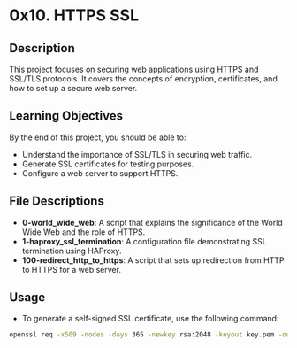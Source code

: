 # 0x10. HTTPS SSL

## Description
This project focuses on securing web applications using HTTPS and SSL/TLS protocols. It covers the concepts of encryption, certificates, and how to set up a secure web server.

## Learning Objectives
By the end of this project, you should be able to:
- Understand the importance of SSL/TLS in securing web traffic.
- Generate SSL certificates for testing purposes.
- Configure a web server to support HTTPS.

## File Descriptions
- **0-world_wide_web**: A script that explains the significance of the World Wide Web and the role of HTTPS.
- **1-haproxy_ssl_termination**: A configuration file demonstrating SSL termination using HAProxy.
- **100-redirect_http_to_https**: A script that sets up redirection from HTTP to HTTPS for a web server.

## Usage
- To generate a self-signed SSL certificate, use the following command:
```bash
openssl req -x509 -nodes -days 365 -newkey rsa:2048 -keyout key.pem -out cert.pem

